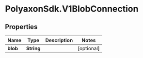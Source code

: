 # PolyaxonSdk.V1BlobConnection

## Properties
Name | Type | Description | Notes
------------ | ------------- | ------------- | -------------
**blob** | **String** |  | [optional] 


